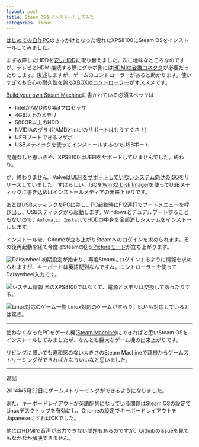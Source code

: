 ```yaml
---
layout: post
title: Steam OSをインストールしてみた
categories: linux
---
```

[はじめての自作PC][1]のきっかけとなった壊れたXPS8100にSteam OSをインストールしてみました。

まず故障したHDDを<a href="http://www.amazon.co.jp/gp/product/B009QWUF9E/ref=as_li_ss_tl?ie=UTF8&camp=247&creative=7399&creativeASIN=B009QWUF9E&linkCode=as2&tag=count_0-22">安いHDD</a><img src="http://ir-jp.amazon-adsystem.com/e/ir?t=count_0-22&l=as2&o=9&a=B009QWUF9E" width="1" height="1" border="0" alt="" style="border:none !important; margin:0px !important;" />に取り替えました。次に地味なところなのですが、テレビとHDMI接続する際にグラボ側には<a href="http://www.amazon.co.jp/gp/product/B00GZIHSNI/ref=as_li_ss_tl?ie=UTF8&camp=247&creative=7399&creativeASIN=B00GZIHSNI&linkCode=as2&tag=count_0-22">HDMIの変換コネクタ</a><img src="http://ir-jp.amazon-adsystem.com/e/ir?t=count_0-22&l=as2&o=9&a=B00GZIHSNI" width="1" height="1" border="0" alt="" style="border:none !important; margin:0px !important;" />が必要だったりします。後述しますが、ゲームのコントローラーがあると助かります。使いすぎても安心の耐久性を誇る<a href="http://www.amazon.co.jp/gp/product/B004R1R9IO/ref=as_li_ss_tl?ie=UTF8&camp=247&creative=7399&creativeASIN=B004R1R9IO&linkCode=as2&tag=count_0-22">XBOXのコントローラー</a><img src="http://ir-jp.amazon-adsystem.com/e/ir?t=count_0-22&l=as2&o=9&a=B004R1R9IO" width="1" height="1" border="0" alt="" style="border:none !important; margin:0px !important;" />がオススメです。

[Build your own Steam Machine][2]に書かれている必須スペックは

* IntelかAMDの64bitプロセッサ
* 4GB以上のメモリ
* 500GB以上のHDD
* NVIDIAのグラボ(AMDとIntelのサポートはもうすぐさ！)
* UEFIブートできるマザボ
* USBスティックを使ってインストールするのでUSBポート

問題なしと思いきや、XPS8100はUEFIをサポートしていませんでした。終わり。

が、終わりません。Valveは[UEFIをサポートしていないシステム向けのISO][3]をリリースしていました。すばらしい。ISOを[Win32 Disk Imager][3]を使ってUSBスティックに書き込めばインストールメディアの出来上がりです。

あとはUSBスティックをPCに差し、PC起動時にF12連打でブートメニューを呼び出し、USBスティックから起動します。Windowsとデュアルブートすることもないので、`Automatic Install`でHDDの中身を全部消しシステムをインストールします。

インストール後、Gnomeが立ち上がりSteamへのログインを求められます。その後再起動を経て今度はSteamの[Big Pictureモード][5]が立ち上がります。

![Daisywheel](/images/steamos1.jpg)
初期設定が始まり、再度Steamにログインするように情報を求められますが、キーボードは英語配列なんですね。コントローラーを使ってDaisywheel入力です。

![システム情報](/images/steamos2.jpg)
素のXPS8100ではなくて、電源とメモリは交換してあったりする。

![Linux対応のゲーム一覧](/images/steamos3.jpg)
Linux対応のゲームがずらり。EU4も対応しているとは驚き。

---

使わなくなったPCをゲーム機([Steam Machine][6])にできればと思いSteam OSをインストールしてみましたが、なんとも巨大なゲーム機の出来上がりです。

リビングに置いても違和感のない大きさのSteam Machineで親機からゲームストリーミングができればかなりいいなと思いました。

---
追記

2014年5月22日にゲームストリーミングができるようになりました。

また、キーボードレイアウトが英語配列になっている問題はSteam OSの設定でLinuxデスクトップを有効にし、Gnomeの設定でキーボードレイアウトをJapaneseにすればOKでした。

他にはHDMIで音声が出力できない問題もあるのですが、GithubのIssueを見てもなかなか解決できません。

[1]: /2014/03/26/DIY-pc.html
[2]: http://store.steampowered.com/steamos/buildyourown?l=japanese
[3]: http://steamcommunity.com/groups/steamuniverse/discussions/1/648817378243644036/
[4]: http://sourceforge.net/projects/win32diskimager/
[5]: http://store.steampowered.com/bigpicture/?l=japanese
[6]: http://store.steampowered.com/livingroom/SteamMachines/?l=japanese
